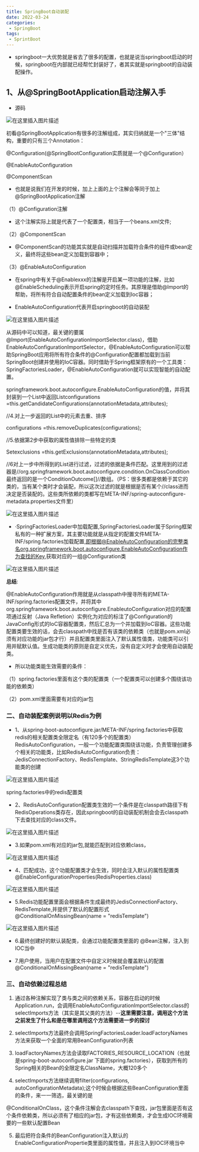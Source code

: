 ```yaml
---
title: SpringBoot自动装配
date: 2022-03-24
categories:
 - SpringBoot
tags:
 - SprintBoot
---
```


* springboot一大优势就是省去了很多的配置，也就是说当springboot启动的时候，springboot在内部就已经帮忙封装好了，者其实就是springboot的自动装配操作。

## 1、从@SpringBootApplication启动注解入手

* 源码

![在这里插入图片描述](https://img-blog.csdnimg.cn/5ad0d2de029a4d688111921162075510.png?x-oss-process=image/watermark,type_d3F5LXplbmhlaQ,shadow_50,text_Q1NETiBAbGVlZGNvZGVKb2huMDE=,size_20,color_FFFFFF,t_70,g_se,x_16)

初看@SpringBootApplication有很多的注解组成，其实归纳就是一个"三体"结构，重要的只有三个Annotation：

@Configuration(@SpringBootConfiguration实质就是一个@Configuration）

@EnableAutoConfiguration

@ComponentScan

* 也就是说我们在开发的时候，加上上面的上个注解会等同于加上@SpringBootApplication注解

（1）@Configuration注解

* 这个注解实际上就是代表了一个配置类，相当于一个beans.xml文件;

（2）@ComponentScan

* @ComponentScan的功能其实就是自动扫描并加载符合条件的组件或bean定义，最终将这些bean定义加载到容器中；

（3）@EnableAutoConfiguration

* 在spring中有关于@Enablexxx的注解是开启某一项功能的注解，比如@EnableScheduling表示开启spring的定时任务。其原理是借助@Import的帮助，将所有符合自动配置条件的bean定义加载到Ioc容器；
 
* EnableAutoConfiguration代表开启springboot的自动装配

![在这里插入图片描述](https://img-blog.csdnimg.cn/2de5425248c7429d9d9a8cb6680b6b1b.png?x-oss-process=image/watermark,type_d3F5LXplbmhlaQ,shadow_50,text_Q1NETiBAbGVlZGNvZGVKb2huMDE=,size_20,color_FFFFFF,t_70,g_se,x_16)

从源码中可以知道，最关键的要属@Import(EnableAutoConfigurationImportSelector.class)，借助EnableAutoConfigurationImportSelector，@EnableAutoConfiguration可以帮助SpringBoot应用将所有符合条件的@Configuration配置都加载到当前SpringBoot创建并使用的IoC容器。同时借助于Spring框架原有的一个工具类：SpringFactoriesLoader，@EnableAutoConfiguration就可以实现智能的自动配置。

springframework.boot.autoconfigure.EnableAutoConfiguration的值，并将其封装到一个List中返回List<String>configurations =this.getCandidateConfigurations(annotationMetadata,attributes);

//4.对上一步返回的List中的元素去重、排序

configurations =this.removeDuplicates(configurations);

//5.依据第2步中获取的属性值排除一些特定的类

Set<String>exclusions =this.getExclusions(annotationMetadata,attributes);

//6对上一步中所得到的List进行过滤，过滤的依据是条件匹配。这里用到的过滤器是//org.springframework.boot.autoconfigure.condition.OnClassCondition最终返回的是一个ConditionOutcome[]//数组。（PS：很多类都是依赖于其它的类的，当有某个类时才会装配，所以这次过滤的就是根据是否有某个//class进而决定是否装配的。这些类所依赖的类都写在META-INF/spring-autoconfigure-metadata.properties文件里）

![在这里插入图片描述](https://img-blog.csdnimg.cn/9f51c2018266490cb9a57530a9874b7a.png?x-oss-process=image/watermark,type_d3F5LXplbmhlaQ,shadow_50,text_Q1NETiBAbGVlZGNvZGVKb2huMDE=,size_20,color_FFFFFF,t_70,g_se,x_16)

* ·SpringFactoriesLoader中加载配置,SpringFactoriesLoader属于Spring框架私有的一种扩展方案，其主要功能就是从指定的配置文件META-INF/spring.factories加载配置,即根据@EnableAutoConfiguration的完整类名org.springframework.boot.autoconfigure.EnableAutoConfiguration作为查找的Key,获取对应的一组@Configuration类

![在这里插入图片描述](https://img-blog.csdnimg.cn/2c782de64fae47e9b0276c815767ae11.png?x-oss-process=image/watermark,type_d3F5LXplbmhlaQ,shadow_50,text_Q1NETiBAbGVlZGNvZGVKb2huMDE=,size_20,color_FFFFFF,t_70,g_se,x_16)

**总结**:  

@EnableAutoConfiguration作用就是从classpath中搜寻所有的META-INF/spring.factories配置文件，并将其中org.springframework.boot.autoconfigure.EnableutoConfiguration对应的配置项通过反射（Java Refletion）实例化为对应的标注了@Configuration的JavaConfig形式的IoC容器配置类，然后汇总为一个并加载到IoC容器。这些功能配置类要生效的话，会去classpath中找是否有该类的依赖类（也就是pom.xml必须有对应功能的jar包才行）并且配置类里面注入了默认属性值类，功能类可以引用并赋默认值。生成功能类的原则是自定义优先，没有自定义时才会使用自动装配类。

* 所以功能类能生效需要的条件：

（1）spring.factories里面有这个类的配置类（一个配置类可以创建多个围绕该功能的依赖类）

（2）pom.xml里面需要有对应的jar包

### 二、自动装配案例说明以Redis为例

* 1、从spring-boot-autoconfigure.jar/META-INF/spring.factories中获取redis的相关配置类全限定名（有120多个的配置类）RedisAutoConfiguration，一般一个功能配置类围绕该功能，负责管理创建多个相关的功能类，比如RedisAutoConfiguration负责：JedisConnectionFactory、RedisTemplate、StringRedisTemplate这3个功能类的创建


![在这里插入图片描述](https://img-blog.csdnimg.cn/495ae01a30754c02a9358f4d741a59b3.png?x-oss-process=image/watermark,type_d3F5LXplbmhlaQ,shadow_50,text_Q1NETiBAbGVlZGNvZGVKb2huMDE=,size_20,color_FFFFFF,t_70,g_se,x_16)

spring.factories中的redis配置类

* 2、RedisAutoConfiguration配置类生效的一个条件是在classpath路径下有RedisOperations类存在，因此springboot的自动装配机制会会去classpath下去查找对应的class文件。

![在这里插入图片描述](https://img-blog.csdnimg.cn/2e10dfab278b4ca3aab6927aac06a519.png)

* 3.如果pom.xml有对应的jar包,就能匹配到对应依赖class，

![在这里插入图片描述](https://img-blog.csdnimg.cn/661f001cfda1446da000fcd87d3b3cd7.png)

* 4、匹配成功，这个功能配置类才会生效，同时会注入默认的属性配置类@EnableConfigurationProperties(RedisProperties.class)

![在这里插入图片描述](https://img-blog.csdnimg.cn/fc4d868285184d3292c0c3268b2998bc.png?x-oss-process=image/watermark,type_d3F5LXplbmhlaQ,shadow_50,text_Q1NETiBAbGVlZGNvZGVKb2huMDE=,size_18,color_FFFFFF,t_70,g_se,x_16)

* 5.Redis功能配置里面会根据条件生成最终的JedisConnectionFactory、RedisTemplate,并提供了默认的配置形式@ConditionalOnMissingBean(name = "redisTemplate")

![在这里插入图片描述](https://img-blog.csdnimg.cn/12dcd05990dd4a589533864a12ee809e.png?x-oss-process=image/watermark,type_d3F5LXplbmhlaQ,shadow_50,text_Q1NETiBAbGVlZGNvZGVKb2huMDE=,size_20,color_FFFFFF,t_70,g_se,x_16)

* 6.最终创建好的默认装配类，会通过功能配置类里面的 @Bean注解，注入到IOC当中

* 7.用户使用，当用户在配置文件中自定义时候就会覆盖默认的配置@ConditionalOnMissingBean(name = "redisTemplate")

### 三、自动依赖过程总结

1. 通过各种注解实现了类与类之间的依赖关系，容器在启动的时候Application.run，会调用EnableAutoConfigurationImportSelector.class的selectImports方法（其实是其父类的方法）--**这里需要注意，调用这个方法之前发生了什么和是在哪里调用这个方法需要进一步的探讨**

2. selectImports方法最终会调用SpringFactoriesLoader.loadFactoryNames方法来获取一个全面的常用BeanConfiguration列表

3. loadFactoryNames方法会读取FACTORIES_RESOURCE_LOCATION（也就是spring-boot-autoconfigure.jar 下面的spring.factories），获取到所有的Spring相关的Bean的全限定名ClassName，大概120多个

4. selectImports方法继续调用filter(configurations, autoConfigurationMetadata);这个时候会根据这些BeanConfiguration里面的条件，来一一筛选，最关键的是

@ConditionalOnClass，这个条件注解会去classpath下查找，jar包里面是否有这个条件依赖类，所以必须有了相应的jar包，才有这些依赖类，才会生成IOC环境需要的一些默认配置Bean

5. 最后把符合条件的BeanConfiguration注入默认的EnableConfigurationPropertie类里面的属性值，并且注入到IOC环境当中


